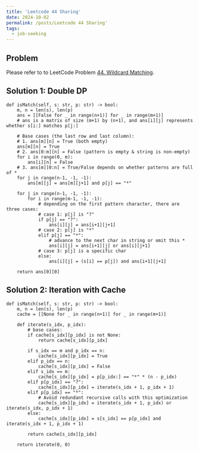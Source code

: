 ```yaml
---
title: 'Leetcode 44 Sharing'
date: 2024-10-02
permalink: /posts/Leetcode 44 Sharing'
tags:
  - job-seeking
---
```


## Problem

Please refer to to LeetCode Problem [44. Wildcard Matching](https://leetcode.com/problems/wildcard-matching/).


## Solution 1: Double DP

    def isMatch(self, s: str, p: str) -> bool:
        m, n = len(s), len(p)
        ans = [[False for _ in range(n+1)] for _ in range(m+1)]
        # ans is a matrix of size (m+1) by (n+1), and ans[i][j] represents whether s[i:] matches p[j:]

        # Base cases (the last row and last column):
        # 1. ans[m][n] = True (both empty)
        ans[m][n] = True
        # 2. ans[0:m][n] = False (pattern is empty & string is non-empty)
        for i in range(0, m):
            ans[i][n] = False
        # 3. ans[m][0:n] = True/False depends on whether patterns are full of *
        for j in range(n-1, -1, -1):
            ans[m][j] = ans[m][j+1] and p[j] == "*" 

        for j in range(n-1, -1, -1):
            for i in range(m-1, -1, -1):
                # depending on the first pattern character, there are three cases:
                # case 1: p[j] is "?"
                if p[j] == "?":
                    ans[i][j] = ans[i+1][j+1]
                # case 2: p[j] is "*"
                elif p[j] == "*":
                    # advance to the next char in string or omit this *
                    ans[i][j] = ans[i+1][j] or ans[i][j+1]
                # case 3: p[j] is a specific char
                else:
                    ans[i][j] = (s[i] == p[j]) and ans[i+1][j+1]
   
        return ans[0][0]


## Solution 2: Iteration with Cache

    def isMatch(self, s: str, p: str) -> bool:
        m, n = len(s), len(p)
        cache = [[None for _ in range(n+1)] for _ in range(m+1)]

        def iterate(s_idx, p_idx):
            # base cases:
            if cache[s_idx][p_idx] is not None:
                return cache[s_idx][p_idx]
            
            if s_idx == m and p_idx == n:
                cache[s_idx][p_idx] = True
            elif p_idx == n:
                cache[s_idx][p_idx] = False
            elif s_idx == m:
                cache[s_idx][p_idx] = p[p_idx:] == "*" * (n - p_idx)
            elif p[p_idx] == "?":
                cache[s_idx][p_idx] = iterate(s_idx + 1, p_idx + 1)
            elif p[p_idx] == "*":
                # Avoid redundant recursive calls with this optimization
                cache[s_idx][p_idx] = iterate(s_idx + 1, p_idx) or iterate(s_idx, p_idx + 1)
            else:
                cache[s_idx][p_idx] = s[s_idx] == p[p_idx] and iterate(s_idx + 1, p_idx + 1)
            
            return cache[s_idx][p_idx]

        return iterate(0, 0)
